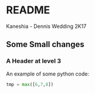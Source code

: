# README
Kaneshia - Dennis Wedding 2K17

## Some Small changes

### A Header at level 3

An example of some python code:

```python
tmp = max([6,7,8])
```
